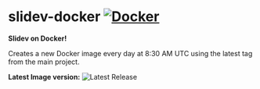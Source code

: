# slidev-docker [![Docker](https://github.com/shervinamd/slidev-docker/actions/workflows/docker-publish.yml/badge.svg)](https://github.com/shervinamd/slidev-docker/actions/workflows/docker-publish.yml)

**Slidev on Docker!**

Creates a new Docker image every day at 8:30 AM UTC using the latest tag from the main project.

**Latest Image version:**  ![Latest Release](https://img.shields.io/github/v/release/slidevjs/slidev?label=latest)
